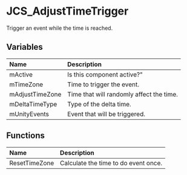# JCS_AdjustTimeTrigger

Trigger an event while the time is reached.

## Variables

| Name            | Description                              |
|:----------------|:-----------------------------------------|
| mActive         | Is this component active?"               |
| mTimeZone       | Time to trigger the event.               |
| mAdjustTimeZone | Time that will randomly affect the time. |
| mDeltaTimeType  | Type of the delta time.                  |
| mUnityEvents    | Event that will be triggered.            |

## Functions

| Name          | Description                          |
|:--------------|:-------------------------------------|
| ResetTimeZone | Calculate the time to do event once. |
